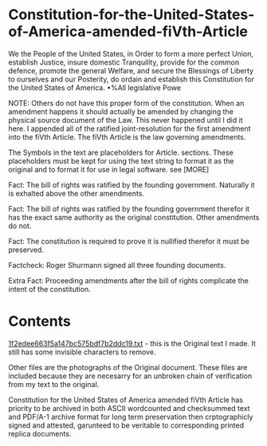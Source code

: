 # Constitution-for-the-United-States-of-America-amended-fiVth-Article

We the People of the United States, in Order to form a more perfect Union, establish Justice, insure domestic Tranquility, provide for the common defence, promote the general Welfare, and secure the Blessings of Liberty to ourselves and our Posterity, do ordain and establish this Constitution for the United States of America. •%All legislative Powe

NOTE: Others do not have this proper form of the constitution. When an amendment happens it should actually be amended by changing the physical source document of the Law. This never happened until I did it here. I appended all of the ratified joint-resolution for the first amendment into the fiVth Article. The fiVth Article is the law governing amendments. 

The Symbols in the text are placeholders for Article. sections. These placeholders must be kept for using the text string to format it as the original and to format it for use in legal software. see [MORE]

Fact: The bill of rights was ratified by the founding government. Naturally it is exhalted above the other amendments.

Fact: The bill of rights was ratified by the founding government therefor it has the exact same authority as the original constitution. Other amendments do not. 

Fact: The constitution is required to prove it is nullified therefor it must be preserved.

Factcheck: Roger Shurmann signed all three founding documents.

Extra Fact: Proceeding amendments after the bill of rights complicate the intent of the constitution.
<h1>Contents</h1>

[1f2edee663f5a147bc575bdf7b2ddc19.txt](https://github.com/freedom-foundation/Constitution-for-the-United-States-of-America-amended-fiVth-Article/blob/main/1f2edee663f5a147bc575bdf7b2ddc19.txt) - this is the Original text I made. It still has some invisible characters to remove.

Other files are the photographs of the Original document. These files are included because they are necesarry for an unbroken chain of verification from my text to the original.

Constitution for the United States of America amended fiVth Article has priority to be archived in both ASCII wordcounted and checksummed text and PDF/A-1 archive format for long term preservation then crptographicly signed and attested, garunteed to be veritable to corresponding printed replica documents.
